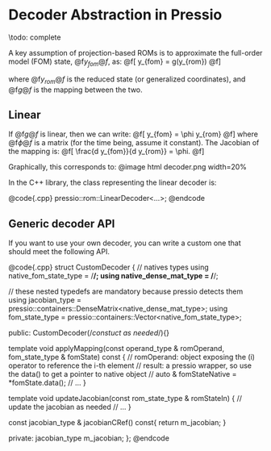 
# Decoder Abstraction in Pressio

\todo: complete

A key assumption of projection-based ROMs is to approximate the full-order 
model (FOM) state, @f$y_{fom}@f$, as: 
@f[ 
y_{fom} = g(y_{rom}) 
@f] 

where @f$y_{rom}@f$ is the reduced state (or generalized coordinates), 
and @f$g@f$ is the mapping between the two. 


## Linear

If @f$g@f$ is linear, then we can write: 
@f[ 
y_{fom} = \phi y_{rom} 
@f] 
where @f$\phi@f$ is a matrix (for the time being, assume it constant). 
The Jacobian of the mapping is: 
@f[ 
\frac{d y_{fom}}{d y_{rom}} = \phi. 
@f] 

Graphically, this corresponds to: 
@image html decoder.png width=20% 


In the C++ library, the class representing the linear decoder is:

@code{.cpp}
pressio::rom::LinearDecoder<...>;
@endcode


## Generic decoder API

If you want to use your own decoder, you can write a custom one that should meet 
the following API.

@code{.cpp}
struct CustomDecoder
{
  // natives types
  using native_fom_state_type = /**/; 
  using native_dense_mat_type = /**/; 

  // these nested typedefs are mandatory because pressio detects them
  using jacobian_type  = pressio::containers::DenseMatrix<native_dense_mat_type>;
  using fom_state_type = pressio::containers::Vector<native_fom_state_type>;

public:
  CustomDecoder(/*constuct as needed*/){}

  template <typename operand_type>
  void applyMapping(const operand_type & romOperand,  
  	                fom_state_type & fomState) const
  {
    // romOperand: object exposing the (i) operator to reference the i-th element
    // result: a pressio wrapper, so use the data() to get a pointer to native object
    // auto & fomStateNative = *fomState.data();
  	// ...
  }

  template <typename rom_state_type>
  void updateJacobian(const rom_state_type & romStateIn)
  {
  	// update the jacobian as needed
  	// ...
  }

  const jacobian_type & jacobianCRef() const{ return m_jacobian; }

private:
  jacobian_type m_jacobian;
};
@endcode
